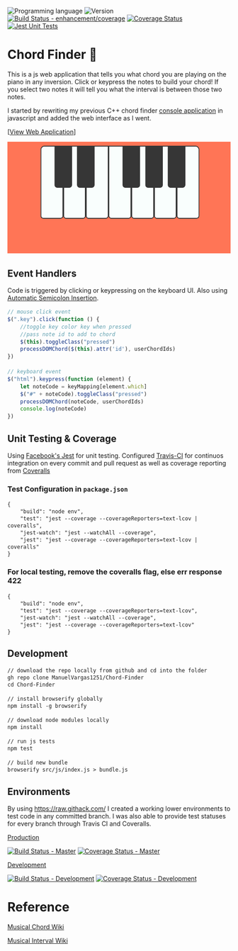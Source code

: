 <!-- using shields.io for status buttons -->
![Programming language](https://img.shields.io/badge/Language-Javascript-blue.svg)
![Version](https://img.shields.io/badge/Version-0.7.43-brightgreen.svg)
[![Build Status - enhancement/coverage](https://travis-ci.com/ManuelVargas1251/Chord-Finder.svg?branch=development)](https://travis-ci.com/ManuelVargas1251/Chord-Finder)
[![Coverage Status](https://coveralls.io/repos/github/ManuelVargas1251/Chord-Finder/badge.svg?branch=development)](https://coveralls.io/github/ManuelVargas1251/Chord-Finder?branch=development)
[![Jest Unit Tests](https://facebook.github.io/jest/img/jest-badge.svg)](https://github.com/facebook/jest)

# Chord Finder 🎹

This is a js web application that tells you what chord you are playing on the piano in any inversion. Click or keypress the notes to build your chord! If you select two notes it will tell you what the interval is between those two notes. 

I started by rewriting my previous C++ chord finder [console application](https://github.com/ManuelVargas1251/ChordFinder) in javascript and added the web interface as I went.

[[View Web Application](https://mnl.space/Chord-Finder/)]

![](src/demo.gif)


## Event Handlers

Code is triggered by clicking or keypressing on the keyboard UI.
Also using [Automatic Semicolon Insertion](https://developer.mozilla.org/en-US/docs/Web/JavaScript/Reference/Lexical_grammar#automatic_semicolon_insertion).
```javascript
// mouse click event
$(".key").click(function () {
	//toggle key color key when pressed
	//pass note id to add to chord
	$(this).toggleClass("pressed")
	processDOMChord($(this).attr('id'), userChordIds)
})

// keyboard event
$("html").keypress(function (element) {
	let noteCode = keyMapping[element.which]
	$("#" + noteCode).toggleClass("pressed")
	processDOMChord(noteCode, userChordIds)
	console.log(noteCode)
})
```


## Unit Testing & Coverage

Using [Facebook's Jest](https://facebook.github.io/jest/) for unit testing. Configured [Travis-CI](https://travis-ci.com/github/ManuelVargas1251/Chord-Finder) for continuos integration on every commit and pull request as well as coverage reporting from [Coveralls](https://coveralls.io/github/ManuelVargas1251/Chord-Finder)


### Test Configuration in `package.json`
```package
{
	"build": "node env",
	"test": "jest --coverage --coverageReporters=text-lcov | coveralls",
	"jest-watch": "jest --watchAll --coverage",
	"jest": "jest --coverage --coverageReporters=text-lcov | coveralls"
}
```
### For local testing, remove the coveralls flag, else err response 422
```package
{
	"build": "node env",
	"test": "jest --coverage --coverageReporters=text-lcov",
	"jest-watch": "jest --watchAll --coverage",
	"jest": "jest --coverage --coverageReporters=text-lcov"
}
```

## Development

```properties
// download the repo locally from github and cd into the folder
gh repo clone ManuelVargas1251/Chord-Finder
cd Chord-Finder

// install browserify globally
npm install -g browserify

// download node modules locally
npm install

// run js tests
npm test

// build new bundle
browserify src/js/index.js > bundle.js
```


## Environments
By using https://raw.githack.com/ I created a working lower environments to test code in any committed branch. I was also able to provide test statuses for every branch through Travis CI and Coveralls.


[Production](https://mnl.space/Chord-Finder/)

[![Build Status - Master](https://travis-ci.com/ManuelVargas1251/Chord-Finder.svg?branch=master)](https://travis-ci.com/ManuelVargas1251/Chord-Finder)
[![Coverage Status - Master](https://coveralls.io/repos/github/ManuelVargas1251/Chord-Finder/badge.svg?branch=master)](https://coveralls.io/github/ManuelVargas1251/Chord-Finder?branch=master)

[Development](https://raw.githack.com/ManuelVargas1251/Chord-Finder/development/index.html)

[![Build Status - Development](https://travis-ci.com/ManuelVargas1251/Chord-Finder.svg?branch=development)](https://travis-ci.com/ManuelVargas1251/Chord-Finder)
[![Coverage Status - Development](https://coveralls.io/repos/github/ManuelVargas1251/Chord-Finder/badge.svg?branch=development)](https://coveralls.io/github/ManuelVargas1251/Chord-Finder?branch=development)



# Reference

[Musical Chord Wiki](https://en.wikipedia.org/wiki/Chord_(music))

[Musical Interval Wiki](https://en.wikipedia.org/wiki/Interval_(music))

